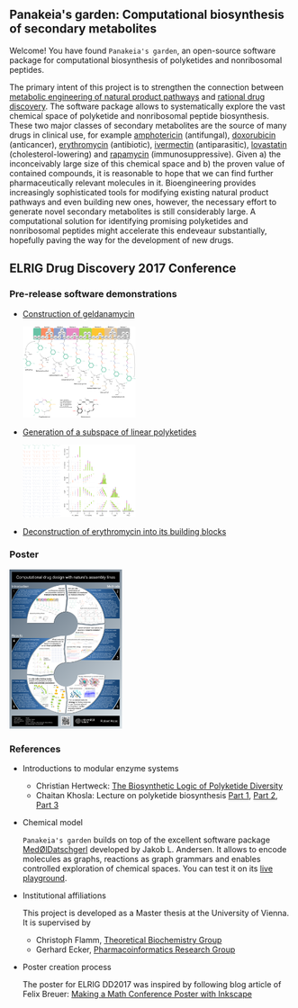 ## Panakeia's garden: Computational biosynthesis of secondary metabolites

Welcome! You have found `Panakeia's garden`, an open-source software package for computational biosynthesis of polyketides and nonribosomal peptides.

The primary intent of this project is to strengthen the connection between [metabolic engineering of natural product pathways](http://dx.doi.org/10.1039/C5NP00109A) and [rational drug discovery](http://dx.doi.org/10.1126/science.1168243). The software package allows to systematically explore the vast chemical space of polyketide and nonribosomal peptide biosynthesis. These two major classes of secondary metabolites are the source of many drugs in clinical use, for example [amphotericin](https://en.wikipedia.org/wiki/Amphotericin_B) (antifungal), [doxorubicin](https://en.wikipedia.org/wiki/Doxorubicin) (anticancer), [erythromycin](https://en.wikipedia.org/wiki/Erythromycin) (antibiotic), [ivermectin](https://en.wikipedia.org/wiki/Ivermectin) (antiparasitic), [lovastatin](https://en.wikipedia.org/wiki/Lovastatin) (cholesterol-lowering) and [rapamycin](https://en.wikipedia.org/wiki/Sirolimus) (immunosuppressive). Given a) the inconceivably large size of this chemical space and b) the proven value of contained compounds, it is reasonable to hope that we can find further pharmaceutically relevant molecules in it. Bioengineering provides increasingly sophisticated tools for modifying existing natural product pathways and even building new ones, however, the necessary effort to generate novel secondary metabolites is still considerably large. A computational solution for identifying promising polyketides and nonribosomal peptides might accelerate this endeveaur substantially, hopefully paving the way for the development of new drugs.

## ELRIG Drug Discovery 2017 Conference

### Pre-release software demonstrations

- <a href="todo"> Construction of geldanamycin </a>
  
  <a href="todo"> <img src="prerelease/images/geldanamycin_small.png" width=200> </a>
  
- <a href="todo"> Generation of a subspace of linear polyketides </a>

  <a href="todo"> <img src="prerelease/images/linear_polyketides_small.png" width=200> </a>

- <a href="todo">  Deconstruction of erythromycin into its building blocks </a>

### Poster

<a href="prerelease/images/poster_150dpi.png"> <img src="prerelease/images/poster_small.png" width=200> </a>

### References

- Introductions to modular enzyme systems
  - Christian Hertweck: <a href="http://dx.doi.org/10.1002/anie.200806121"> The Biosynthetic Logic of Polyketide Diversity </a>
  - Chaitan Khosla: Lecture on polyketide biosynthesis
    <a href="https://www.youtube.com/watch?v=46VGPtEbKYQ">Part 1</a>,
    <a href="https://www.youtube.com/watch?v=SRVbnGKubrU">Part 2</a>,
    <a href="https://www.youtube.com/watch?v=hjXUEqBDxmY">Part 3</a>
  
- Chemical model

  `Panakeia's garden` builds on top of the excellent software package <a href="http://cheminf.imada.sdu.dk/mod/">MedØlDatschgerl</a> developed by Jakob L. Andersen. It allows to encode molecules as graphs, reactions as graph grammars and enables controlled exploration of chemical spaces. You can test it on its <a href="http://cheminf.imada.sdu.dk/mod/playground.html#playground">live playground</a>.
  
- Institutional affiliations
  
  This project is developed as a Master thesis at the University of Vienna. It is supervised by
  - Christoph Flamm, <a href="https://www.tbi.univie.ac.at/"> Theoretical Biochemistry Group </a>
  - Gerhard Ecker, <a href="https://pharminfo.univie.ac.at"> Pharmacoinformatics Research Group </a>

- Poster creation process
  
  The poster for ELRIG DD2017 was inspired by following blog article of Felix Breuer: <a href="http://blog.felixbreuer.net/2010/10/24/poster.html"> Making a Math Conference Poster with Inkscape </a>
